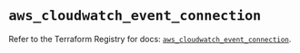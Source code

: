 # `aws_cloudwatch_event_connection`

Refer to the Terraform Registry for docs: [`aws_cloudwatch_event_connection`](https://registry.terraform.io/providers/hashicorp/aws/6.10.0/docs/resources/cloudwatch_event_connection).

